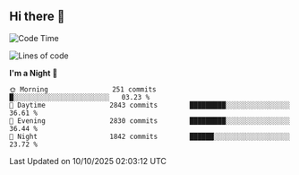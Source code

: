 ## Hi there 👋

<!--
**Wangmerlyn/Wangmerlyn** is a ✨ _special_ ✨ repository because its `README.md` (this file) appears on your GitHub profile.

Here are some ideas to get you started:

- 🔭 I’m currently working on ...
- 🌱 I’m currently learning ...
- 👯 I’m looking to collaborate on ...
- 🤔 I’m looking for help with ...
- 💬 Ask me about ...
- 📫 How to reach me: ...
- 😄 Pronouns: ...
- ⚡ Fun fact: ...
-->
<!--START_SECTION:waka-->
![Code Time](http://img.shields.io/badge/Code%20Time-577%20hrs%202%20mins-blue)

![Lines of code](https://img.shields.io/badge/From%20Hello%20World%20I%27ve%20Written-43.2%20million%20lines%20of%20code-blue)

**I'm a Night 🦉** 

```text
🌞 Morning                251 commits         █░░░░░░░░░░░░░░░░░░░░░░░░   03.23 % 
🌆 Daytime                2843 commits        █████████░░░░░░░░░░░░░░░░   36.61 % 
🌃 Evening                2830 commits        █████████░░░░░░░░░░░░░░░░   36.44 % 
🌙 Night                  1842 commits        ██████░░░░░░░░░░░░░░░░░░░   23.72 % 
```



 Last Updated on 10/10/2025 02:03:12 UTC
<!--END_SECTION:waka-->
